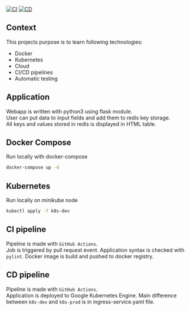 [![CI](https://github.com/f5AFfMhv/DevOps-test-project/actions/workflows/CI.yml/badge.svg)](https://github.com/f5AFfMhv/DevOps-test-project/actions/workflows/CI.yml)
[![CD](https://github.com/f5AFfMhv/DevOps-test-project/actions/workflows/CD.yml/badge.svg?branch=master)](https://github.com/f5AFfMhv/DevOps-test-project/actions/workflows/CD.yml)

## Context

This projects purpose is to learn following technologies:

- Docker
- Kubernetes
- Cloud
- CI/CD pipelines
- Automatic testing

## Application

Webapp is written with python3 using flask module.  
User can put data to input fields and add them to redis key storage.  
All keys and values stored in redis is displayed in HTML table.

## Docker Compose

Run locally with docker-compose

```bash
docker-compose up -d
```

## Kubernetes

Run locally on minikube node

```bash
kubectl apply -f k8s-dev
```

## CI pipeline

Pipeline is made with `GitHub Actions`.  
Job is triggered by pull request event. Application syntax is checked with `pylint`. Docker image is build and pushed to docker registry.

## CD pipeline

Pipeline is made with `GitHub Actions`.  
Application is deployed to Google Kubernetes Engine.
Main difference between `k8s-dev` and `k8s-prod` is in ingress-service.yaml file.
